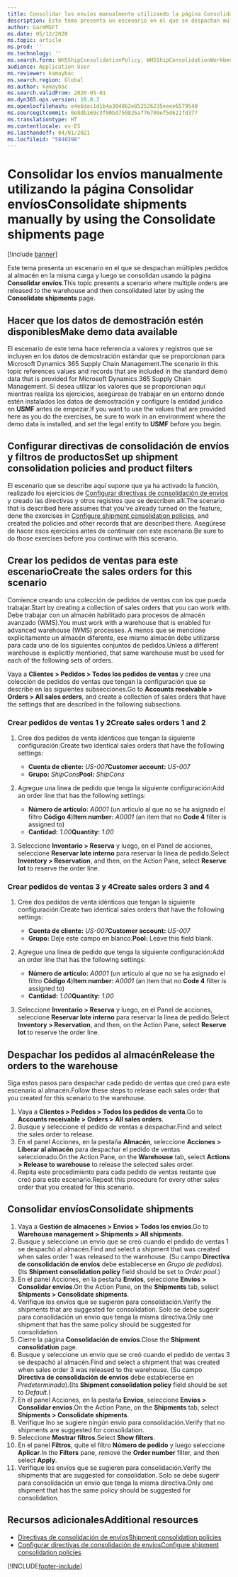 ```yaml
---
title: Consolidar los envíos manualmente utilizando la página Consolidar envíos
description: Este tema presenta un escenario en el que se despachan múltiples pedidos al almacén en la misma carga y luego se consolidan usando la página Consolidar envíos.
author: GarmMSFT
ms.date: 05/12/2020
ms.topic: article
ms.prod: ''
ms.technology: ''
ms.search.form: WHSShipConsolidationPolicy, WHSShipConsolidationWorkbench
audience: Application User
ms.reviewer: kamaybac
ms.search.region: Global
ms.author: kamaybac
ms.search.validFrom: 2020-05-01
ms.dyn365.ops.version: 10.0.3
ms.openlocfilehash: e4e6dac1d1b4a304062e852526235eeee6579540
ms.sourcegitcommit: 0e8db169c3f90bd750826af76709ef5d621fd377
ms.translationtype: HT
ms.contentlocale: es-ES
ms.lasthandoff: 04/01/2021
ms.locfileid: "5840398"
---
```

# <a name="consolidate-shipments-manually-by-using-the-consolidate-shipments-page"></a><span data-ttu-id="f37d3-103">Consolidar los envíos manualmente utilizando la página Consolidar envíos</span><span class="sxs-lookup"><span data-stu-id="f37d3-103">Consolidate shipments manually by using the Consolidate shipments page</span></span>

[!include [banner](../includes/banner.md)]

<span data-ttu-id="f37d3-104">Este tema presenta un escenario en el que se despachan múltiples pedidos al almacén en la misma carga y luego se consolidan usando la página **Consolidar envíos**.</span><span class="sxs-lookup"><span data-stu-id="f37d3-104">This topic presents a scenario where multiple orders are released to the warehouse and then consolidated later by using the **Consolidate shipments** page.</span></span>

## <a name="make-demo-data-available"></a><span data-ttu-id="f37d3-105">Hacer que los datos de demostración estén disponibles</span><span class="sxs-lookup"><span data-stu-id="f37d3-105">Make demo data available</span></span>

<span data-ttu-id="f37d3-106">El escenario de este tema hace referencia a valores y registros que se incluyen en los datos de demostración estándar que se proporcionan para Microsoft Dynamics 365 Supply Chain Management.</span><span class="sxs-lookup"><span data-stu-id="f37d3-106">The scenario in this topic references values and records that are included in the standard demo data that is provided for Microsoft Dynamics 365 Supply Chain Management.</span></span> <span data-ttu-id="f37d3-107">Si desea utilizar los valores que se proporcionan aquí mientras realiza los ejercicios, asegúrese de trabajar en un entorno donde estén instalados los datos de demostración y configure la entidad jurídica en **USMF** antes de empezar.</span><span class="sxs-lookup"><span data-stu-id="f37d3-107">If you want to use the values that are provided here as you do the exercises, be sure to work in an environment where the demo data is installed, and set the legal entity to **USMF** before you begin.</span></span>

## <a name="set-up-shipment-consolidation-policies-and-product-filters"></a><span data-ttu-id="f37d3-108">Configurar directivas de consolidación de envíos y filtros de productos</span><span class="sxs-lookup"><span data-stu-id="f37d3-108">Set up shipment consolidation policies and product filters</span></span>

<span data-ttu-id="f37d3-109">El escenario que se describe aquí supone que ya ha activado la función, realizado los ejercicios de [Configurar directivas de consolidación de envíos](configure-shipment-consolidation-policies.md) y creado las directivas y otros registros que se describen allí.</span><span class="sxs-lookup"><span data-stu-id="f37d3-109">The scenario that is described here assumes that you've already turned on the feature, done the exercises in [Configure shipment consolidation policies](configure-shipment-consolidation-policies.md), and created the policies and other records that are described there.</span></span> <span data-ttu-id="f37d3-110">Asegúrese de hacer esos ejercicios antes de continuar con este escenario.</span><span class="sxs-lookup"><span data-stu-id="f37d3-110">Be sure to do those exercises before you continue with this scenario.</span></span>

## <a name="create-the-sales-orders-for-this-scenario"></a><span data-ttu-id="f37d3-111">Crear los pedidos de ventas para este escenario</span><span class="sxs-lookup"><span data-stu-id="f37d3-111">Create the sales orders for this scenario</span></span>

<span data-ttu-id="f37d3-112">Comience creando una colección de pedidos de ventas con los que pueda trabajar.</span><span class="sxs-lookup"><span data-stu-id="f37d3-112">Start by creating a collection of sales orders that you can work with.</span></span> <span data-ttu-id="f37d3-113">Debe trabajar con un almacén habilitado para procesos de almacén avanzado (WMS).</span><span class="sxs-lookup"><span data-stu-id="f37d3-113">You must work with a warehouse that is enabled for advanced warehouse (WMS) processes.</span></span> <span data-ttu-id="f37d3-114">A menos que se mencione explícitamente un almacén diferente, ese mismo almacén debe utilizarse para cada uno de los siguientes conjuntos de pedidos.</span><span class="sxs-lookup"><span data-stu-id="f37d3-114">Unless a different warehouse is explicitly mentioned, that same warehouse must be used for each of the following sets of orders.</span></span>

<span data-ttu-id="f37d3-115">Vaya a **Clientes \> Pedidos \> Todos los pedidos de ventas** y cree una colección de pedidos de ventas que tengan la configuración que se describe en las siguientes subsecciones.</span><span class="sxs-lookup"><span data-stu-id="f37d3-115">Go to **Accounts receivable \> Orders \> All sales orders**, and create a collection of sales orders that have the settings that are described in the following subsections.</span></span>

### <a name="create-sales-orders-1-and-2"></a><span data-ttu-id="f37d3-116">Crear pedidos de ventas 1 y 2</span><span class="sxs-lookup"><span data-stu-id="f37d3-116">Create sales orders 1 and 2</span></span>

1. <span data-ttu-id="f37d3-117">Cree dos pedidos de venta idénticos que tengan la siguiente configuración:</span><span class="sxs-lookup"><span data-stu-id="f37d3-117">Create two identical sales orders that have the following settings:</span></span>

    - <span data-ttu-id="f37d3-118">**Cuenta de cliente:** *US-007*</span><span class="sxs-lookup"><span data-stu-id="f37d3-118">**Customer account:** *US-007*</span></span>
    - <span data-ttu-id="f37d3-119">**Grupo:** *ShipCons*</span><span class="sxs-lookup"><span data-stu-id="f37d3-119">**Pool:** *ShipCons*</span></span>

1. <span data-ttu-id="f37d3-120">Agregue una línea de pedido que tenga la siguiente configuración:</span><span class="sxs-lookup"><span data-stu-id="f37d3-120">Add an order line that has the following settings:</span></span>

    - <span data-ttu-id="f37d3-121">**Número de artículo:** *A0001* (un artículo al que no se ha asignado el filtro **Código 4**)</span><span class="sxs-lookup"><span data-stu-id="f37d3-121">**Item number:** *A0001* (an item that no **Code 4** filter is assigned to)</span></span>
    - <span data-ttu-id="f37d3-122">**Cantidad:** *1.00*</span><span class="sxs-lookup"><span data-stu-id="f37d3-122">**Quantity:** *1.00*</span></span>

1. <span data-ttu-id="f37d3-123">Seleccione **Inventario \> Reserva** y luego, en el Panel de acciones, seleccione **Reservar lote interno** para reservar la línea de pedido.</span><span class="sxs-lookup"><span data-stu-id="f37d3-123">Select **Inventory \> Reservation**, and then, on the Action Pane, select **Reserve lot** to reserve the order line.</span></span>

### <a name="create-sales-orders-3-and-4"></a><span data-ttu-id="f37d3-124">Crear pedidos de ventas 3 y 4</span><span class="sxs-lookup"><span data-stu-id="f37d3-124">Create sales orders 3 and 4</span></span>

1. <span data-ttu-id="f37d3-125">Cree dos pedidos de venta idénticos que tengan la siguiente configuración:</span><span class="sxs-lookup"><span data-stu-id="f37d3-125">Create two identical sales orders that have the following settings:</span></span>

    - <span data-ttu-id="f37d3-126">**Cuenta de cliente:** *US-007*</span><span class="sxs-lookup"><span data-stu-id="f37d3-126">**Customer account:** *US-007*</span></span>
    - <span data-ttu-id="f37d3-127">**Grupo:** Deje este campo en blanco.</span><span class="sxs-lookup"><span data-stu-id="f37d3-127">**Pool:** Leave this field blank.</span></span>

1. <span data-ttu-id="f37d3-128">Agregue una línea de pedido que tenga la siguiente configuración:</span><span class="sxs-lookup"><span data-stu-id="f37d3-128">Add an order line that has the following settings:</span></span>

    - <span data-ttu-id="f37d3-129">**Número de artículo:** *A0001* (un artículo al que no se ha asignado el filtro **Código 4**)</span><span class="sxs-lookup"><span data-stu-id="f37d3-129">**Item number:** *A0001* (an item that no **Code 4** filter is assigned to)</span></span>
    - <span data-ttu-id="f37d3-130">**Cantidad:** *1.00*</span><span class="sxs-lookup"><span data-stu-id="f37d3-130">**Quantity:** *1.00*</span></span>

1. <span data-ttu-id="f37d3-131">Seleccione **Inventario \> Reserva** y luego, en el Panel de acciones, seleccione **Reservar lote interno** para reservar la línea de pedido.</span><span class="sxs-lookup"><span data-stu-id="f37d3-131">Select **Inventory \> Reservation**, and then, on the Action Pane, select **Reserve lot** to reserve the order line.</span></span>

## <a name="release-the-orders-to-the-warehouse"></a><span data-ttu-id="f37d3-132">Despachar los pedidos al almacén</span><span class="sxs-lookup"><span data-stu-id="f37d3-132">Release the orders to the warehouse</span></span>

<span data-ttu-id="f37d3-133">Siga estos pasos para despachar cada pedido de ventas que creó para este escenario al almacén.</span><span class="sxs-lookup"><span data-stu-id="f37d3-133">Follow these steps to release each sales order that you created for this scenario to the warehouse.</span></span>

1. <span data-ttu-id="f37d3-134">Vaya a **Clientes \> Pedidos \> Todos los pedidos de venta**.</span><span class="sxs-lookup"><span data-stu-id="f37d3-134">Go to **Accounts receivable \> Orders \> All sales orders**.</span></span>
1. <span data-ttu-id="f37d3-135">Busque y seleccione el pedido de ventas a despachar.</span><span class="sxs-lookup"><span data-stu-id="f37d3-135">Find and select the sales order to release.</span></span>
1. <span data-ttu-id="f37d3-136">En el panel Acciones, en la pestaña **Almacén**, seleccione **Acciones \> Liberar al almacén** para despachar el pedido de ventas seleccionado.</span><span class="sxs-lookup"><span data-stu-id="f37d3-136">On the Action Pane, on the **Warehouse** tab, select **Actions \> Release to warehouse** to release the selected sales order.</span></span>
1. <span data-ttu-id="f37d3-137">Repita este procedimiento para cada pedido de ventas restante que creó para este escenario.</span><span class="sxs-lookup"><span data-stu-id="f37d3-137">Repeat this procedure for every other sales order that you created for this scenario.</span></span>

## <a name="consolidate-shipments"></a><span data-ttu-id="f37d3-138">Consolidar envíos</span><span class="sxs-lookup"><span data-stu-id="f37d3-138">Consolidate shipments</span></span>

1. <span data-ttu-id="f37d3-139">Vaya a **Gestión de almacenes \> Envíos \> Todos los envíos**.</span><span class="sxs-lookup"><span data-stu-id="f37d3-139">Go to **Warehouse management \> Shipments \> All shipments**.</span></span>
1. <span data-ttu-id="f37d3-140">Busque y seleccione un envío que se creó cuando el pedido de ventas 1 se despachó al almacén.</span><span class="sxs-lookup"><span data-stu-id="f37d3-140">Find and select a shipment that was created when sales order 1 was released to the warehouse.</span></span> <span data-ttu-id="f37d3-141">(Su campo **Directiva de consolidación de envíos** debe establecerse en *Grupo de pedidos*).</span><span class="sxs-lookup"><span data-stu-id="f37d3-141">(Its **Shipment consolidation policy** field should be set to *Order pool*.)</span></span>
1. <span data-ttu-id="f37d3-142">En el panel Acciones, en la pestaña **Envíos**, seleccione **Envíos \> Consolidar envíos**.</span><span class="sxs-lookup"><span data-stu-id="f37d3-142">On the Action Pane, on the **Shipments** tab, select **Shipments \> Consolidate shipments**.</span></span>
1. <span data-ttu-id="f37d3-143">Verifique los envíos que se sugieren para consolidación.</span><span class="sxs-lookup"><span data-stu-id="f37d3-143">Verify the shipments that are suggested for consolidation.</span></span> <span data-ttu-id="f37d3-144">Solo se debe sugerir para consolidación un envío que tenga la misma directiva.</span><span class="sxs-lookup"><span data-stu-id="f37d3-144">Only one shipment that has the same policy should be suggested for consolidation.</span></span>
1. <span data-ttu-id="f37d3-145">Cierre la página **Consolidación de envíos**.</span><span class="sxs-lookup"><span data-stu-id="f37d3-145">Close the **Shipment consolidation** page.</span></span>
1. <span data-ttu-id="f37d3-146">Busque y seleccione un envío que se creó cuando el pedido de ventas 3 se despachó al almacén.</span><span class="sxs-lookup"><span data-stu-id="f37d3-146">Find and select a shipment that was created when sales order 3 was released to the warehouse.</span></span> <span data-ttu-id="f37d3-147">(Su campo **Directiva de consolidación de envíos** debe establecerse en *Predeterminada*).</span><span class="sxs-lookup"><span data-stu-id="f37d3-147">(Its **Shipment consolidation policy** field should be set to *Default*.)</span></span>
1. <span data-ttu-id="f37d3-148">En el panel Acciones, en la pestaña **Envíos**, seleccione **Envíos \> Consolidar envíos**.</span><span class="sxs-lookup"><span data-stu-id="f37d3-148">On the Action Pane, on the **Shipments** tab, select **Shipments \> Consolidate shipments**.</span></span>
1. <span data-ttu-id="f37d3-149">Verifique lno se sugiere ningún envío para consolidación.</span><span class="sxs-lookup"><span data-stu-id="f37d3-149">Verify that no shipments are suggested for consolidation.</span></span>
1. <span data-ttu-id="f37d3-150">Seleccione **Mostrar filtros**.</span><span class="sxs-lookup"><span data-stu-id="f37d3-150">Select **Show filters**.</span></span>
1. <span data-ttu-id="f37d3-151">En el panel **Filtros**, quite el filtro **Número de pedido** y luego seleccione **Aplicar**.</span><span class="sxs-lookup"><span data-stu-id="f37d3-151">In the **Filters** pane, remove the **Order number** filter, and then select **Apply**.</span></span>
1. <span data-ttu-id="f37d3-152">Verifique los envíos que se sugieren para consolidación.</span><span class="sxs-lookup"><span data-stu-id="f37d3-152">Verify the shipments that are suggested for consolidation.</span></span> <span data-ttu-id="f37d3-153">Solo se debe sugerir para consolidación un envío que tenga la misma directiva.</span><span class="sxs-lookup"><span data-stu-id="f37d3-153">Only one shipment that has the same policy should be suggested for consolidation.</span></span>

## <a name="additional-resources"></a><span data-ttu-id="f37d3-154">Recursos adicionales</span><span class="sxs-lookup"><span data-stu-id="f37d3-154">Additional resources</span></span>

- [<span data-ttu-id="f37d3-155">Directivas de consolidación de envíos</span><span class="sxs-lookup"><span data-stu-id="f37d3-155">Shipment consolidation policies</span></span>](about-shipment-consolidation-policies.md)
- [<span data-ttu-id="f37d3-156">Configurar directivas de consolidación de envíos</span><span class="sxs-lookup"><span data-stu-id="f37d3-156">Configure shipment consolidation policies</span></span>](configure-shipment-consolidation-policies.md)

[!INCLUDE[footer-include](../../includes/footer-banner.md)]